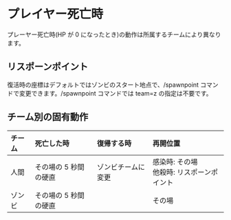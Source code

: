 # プレイヤー死亡時

プレーヤー死亡時(HP が 0 になったとき)の動作は所属するチームにより異なります。

## リスポーンポイント

復活時の座標はデフォルトではゾンビのスタート地点で、/spawnpoint コマンドで変更できます。/spawnpoint コマンドでは team=z の指定は不要です。

## チーム別の固有動作

| チーム | 死亡した時            | 復帰する時         | 再開位置                                     |
| :----- | :-------------------- | :----------------- | :------------------------------------------- |
| 人間   | その場の 5 秒間の硬直 | ゾンビチームに変更 | 感染時: その場<br>他殺時: リスポーンポイント |
| ゾンビ | その場の 5 秒間の硬直 |                    | その場                                       |
